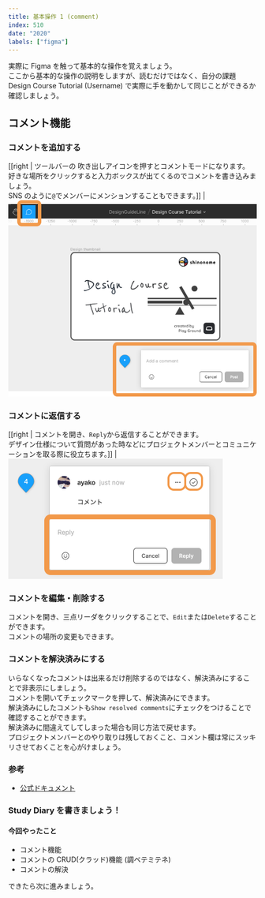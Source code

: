 ```yaml
---
title: 基本操作 1 (comment)
index: 510
date: "2020"
labels: ["figma"]
---
```


実際に Figma を触って基本的な操作を覚えましょう。  
ここから基本的な操作の説明をしますが、読むだけではなく、自分の課題 Design Course Tutorial (Username) で実際に手を動かして同じことができるか確認しましょう。

## コメント機能

### コメントを追加する

[[right | ツールバーの 吹き出しアイコンを押すとコメントモードになります。<br/>好きな場所をクリックすると入力ボックスが出てくるのでコメントを書き込みましょう。<br/>SNS のように`@`でメンバーにメンションすることもできます。]]
| ![comment](img/comment.png)

### コメントに返信する

[[right | コメントを開き、`Reply`から返信することができます。<br/>デザイン仕様について質問があった時などにプロジェクトメンバーとコミュニケーションを取る際に役立ちます。]]
| ![comment](img/rep-edit-res.png)

### コメントを編集・削除する

コメントを開き、三点リーダをクリックすることで、`Edit`または`Delete`することができます。  
コメントの場所の変更もできます。

### コメントを解決済みにする

いらなくなったコメントは出来るだけ削除するのではなく、解決済みにすることで非表示にしましょう。  
コメントを開いてチェックマークを押して、解決済みにできます。  
解決済みにしたコメントも`Show resolved comments`にチェックをつけることで確認することができます。  
解決済みに間違えてしてしまった場合も同じ方法で戻せます。  
プロジェクトメンバーとのやり取りは残しておくこと、コメント欄は常にスッキリさせておくことを心がけましょう。

### 参考

- [公式ドキュメント](https://help.figma.com/hc/en-us/articles/360039825314-Getting-started-with-comments)

### Study Diary を書きましょう！

#### 今回やったこと

- コメント機能
- コメントの CRUD(クラッド)機能 (調ベテミテネ)
- コメントの解決

できたら次に進みましょう。
